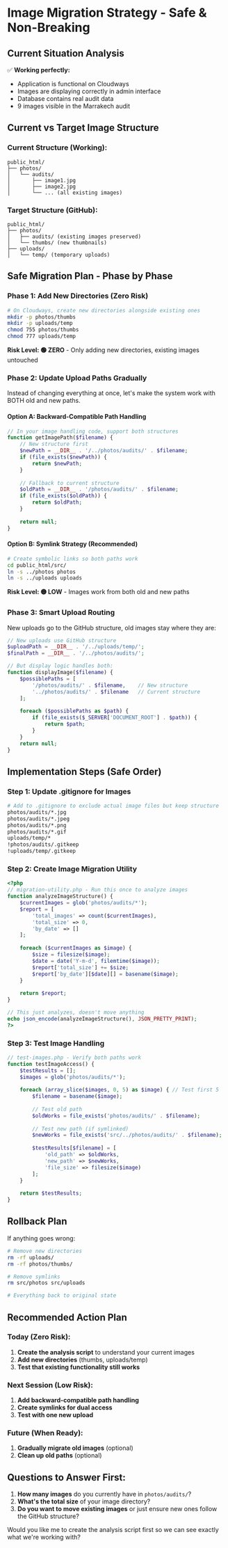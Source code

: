 # Image Migration Strategy - Safe & Non-Breaking

## Current Situation Analysis
✅ **Working perfectly:**
- Application is functional on Cloudways
- Images are displaying correctly in admin interface
- Database contains real audit data
- 9 images visible in the Marrakech audit

## Current vs Target Image Structure

### Current Structure (Working):
```
public_html/
├── photos/
│   └── audits/
│       ├── image1.jpg
│       ├── image2.jpg
│       └── ... (all existing images)
```

### Target Structure (GitHub):
```
public_html/
├── photos/
│   ├── audits/ (existing images preserved)
│   └── thumbs/ (new thumbnails)
├── uploads/
│   └── temp/ (temporary uploads)
```

## Safe Migration Plan - Phase by Phase

### Phase 1: Add New Directories (Zero Risk)
```bash
# On Cloudways, create new directories alongside existing ones
mkdir -p photos/thumbs
mkdir -p uploads/temp
chmod 755 photos/thumbs
chmod 777 uploads/temp
```

**Risk Level: 🟢 ZERO** - Only adding new directories, existing images untouched

### Phase 2: Update Upload Paths Gradually
Instead of changing everything at once, let's make the system work with BOTH old and new paths.

#### Option A: Backward-Compatible Path Handling
```php
// In your image handling code, support both structures
function getImagePath($filename) {
    // New structure first
    $newPath = __DIR__ . '/../photos/audits/' . $filename;
    if (file_exists($newPath)) {
        return $newPath;
    }
    
    // Fallback to current structure
    $oldPath = __DIR__ . '/photos/audits/' . $filename;
    if (file_exists($oldPath)) {
        return $oldPath;
    }
    
    return null;
}
```

#### Option B: Symlink Strategy (Recommended)
```bash
# Create symbolic links so both paths work
cd public_html/src/
ln -s ../photos photos
ln -s ../uploads uploads
```

**Risk Level: 🟡 LOW** - Images work from both old and new paths

### Phase 3: Smart Upload Routing
New uploads go to the GitHub structure, old images stay where they are:

```php
// New uploads use GitHub structure
$uploadPath = __DIR__ . '/../uploads/temp/';
$finalPath = __DIR__ . '/../photos/audits/';

// But display logic handles both:
function displayImage($filename) {
    $possiblePaths = [
        '/photos/audits/' . $filename,    // New structure
        '../photos/audits/' . $filename   // Current structure
    ];
    
    foreach ($possiblePaths as $path) {
        if (file_exists($_SERVER['DOCUMENT_ROOT'] . $path)) {
            return $path;
        }
    }
    return null;
}
```

## Implementation Steps (Safe Order)

### Step 1: Update .gitignore for Images
```bash
# Add to .gitignore to exclude actual image files but keep structure
photos/audits/*.jpg
photos/audits/*.jpeg
photos/audits/*.png
photos/audits/*.gif
uploads/temp/*
!photos/audits/.gitkeep
!uploads/temp/.gitkeep
```

### Step 2: Create Image Migration Utility
```php
<?php
// migration-utility.php - Run this once to analyze images
function analyzeImageStructure() {
    $currentImages = glob('photos/audits/*');
    $report = [
        'total_images' => count($currentImages),
        'total_size' => 0,
        'by_date' => []
    ];
    
    foreach ($currentImages as $image) {
        $size = filesize($image);
        $date = date('Y-m-d', filemtime($image));
        $report['total_size'] += $size;
        $report['by_date'][$date][] = basename($image);
    }
    
    return $report;
}

// This just analyzes, doesn't move anything
echo json_encode(analyzeImageStructure(), JSON_PRETTY_PRINT);
?>
```

### Step 3: Test Image Handling
```php
// test-images.php - Verify both paths work
function testImageAccess() {
    $testResults = [];
    $images = glob('photos/audits/*');
    
    foreach (array_slice($images, 0, 5) as $image) { // Test first 5
        $filename = basename($image);
        
        // Test old path
        $oldWorks = file_exists('photos/audits/' . $filename);
        
        // Test new path (if symlinked)
        $newWorks = file_exists('src/../photos/audits/' . $filename);
        
        $testResults[$filename] = [
            'old_path' => $oldWorks,
            'new_path' => $newWorks,
            'file_size' => filesize($image)
        ];
    }
    
    return $testResults;
}
```

## Rollback Plan
If anything goes wrong:
```bash
# Remove new directories
rm -rf uploads/
rm -rf photos/thumbs/

# Remove symlinks
rm src/photos src/uploads

# Everything back to original state
```

## Recommended Action Plan

### Today (Zero Risk):
1. **Create the analysis script** to understand your current images
2. **Add new directories** (thumbs, uploads/temp)
3. **Test that existing functionality still works**

### Next Session (Low Risk):
1. **Add backward-compatible path handling**
2. **Create symlinks for dual access**
3. **Test with one new upload**

### Future (When Ready):
1. **Gradually migrate old images** (optional)
2. **Clean up old paths** (optional)

## Questions to Answer First:
1. **How many images** do you currently have in `photos/audits/`?
2. **What's the total size** of your image directory?
3. **Do you want to move existing images** or just ensure new ones follow the GitHub structure?

Would you like me to create the analysis script first so we can see exactly what we're working with?
